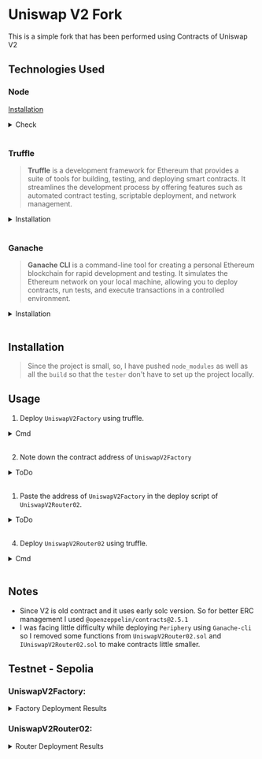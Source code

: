 # Uniswap V2 Fork

This is a simple fork that has been performed using Contracts of Uniswap V2 

## Technologies Used

### Node
[Installation](https://nodejs.org/en/download/package-manager)<br>
<details>
<summary>Check</summary>

```bash
node -v
# v18.20.4
```

</details><br>

### Truffle
> **Truffle** is a development framework for Ethereum that provides a suite of tools for building, testing, and deploying smart contracts. It streamlines the development process by offering features such as automated contract testing, scriptable deployment, and network management.

<details>
<summary>Installation</summary>

```bash
npm install -g truffle
```

</details><br>

### Ganache
> **Ganache CLI** is a command-line tool for creating a personal Ethereum blockchain for rapid development and testing. It simulates the Ethereum network on your local machine, allowing you to deploy contracts, run tests, and execute transactions in a controlled environment.

<details>
<summary>Installation</summary>

```bash
npm install -g ganache-cli
```

</details><br>


## Installation
> Since the project is small, so, I have pushed `node_modules` as well as all the `build` so that the `tester` don't have to set up the project locally.

## Usage
1. Deploy `UniswapV2Factory` using truffle.

<details>
<summary>Cmd</summary>

<details>
<summary>Using Mainnet</summary>

```
1.
Location: core/migrations/1_initial_migration.js
ToDo    : Update token1Address, token2Address

2.
Location: core/truffle-config.js
ToDo    : Add Infura/Alchemy network information.
```

```bash
truffle migrate --reset --network mainnet
```

</details>

<details>
<summary>Using Local Network</summary>

```bash
truffle migrate --reset
# Assume: Not using mainnet.
```

</details>

</details><br>

2. Note down the contract address of `UniswapV2Factory`

<details>
<summary>ToDo</summary>

```
contract address:    0x1897c3cb573E95A0f954A69F51924D910A882eD0
```

</details><br>

1. Paste the address of `UniswapV2Factory` in the deploy script of `UniswapV2Router02`.

<details>
<summary>ToDo</summary>

```
location: periphery/migrations/1_initial_migration.js

let FACTORY_ADDRESS = "0xE83C3dA3D32c2B71A57cf34ddbc3B6063ed2e818"
```

</details><br>

4. Deploy `UniswapV2Router02` using truffle.

<details>
<summary>Cmd</summary>

<details>
<summary>Using Mainnet</summary>

```bash
truffle migrate --reset --network mainnet
```

</details>

<details>
<summary>Using Local Network</summary>

```bash
truffle migrate --reset
# Assume: Not using mainnet.
```

</details>

</details><br>

## Notes

* Since V2 is old contract and it uses early solc version. So for better ERC management I used `@openzeppelin/contracts@2.5.1`
* I was facing little difficulty while deploying `Periphery` using `Ganache-cli` so I removed some functions from `UniswapV2Router02.sol` and `IUniswapV2Router02.sol` to make contracts little smaller.

## Testnet - Sepolia

### UniswapV2Factory:

<details>
<summary>Factory Deployment Results</summary>

```
   Deploying 'UniswapV2Factory'
   ----------------------------
   > transaction hash:    0x465fc8542113cb125b7689c1a33960c05497480c71eb538a730b2a92245c6598
   > Blocks: 1            Seconds: 10
   > contract address:    0x5d93e24e9C35538Cf69d63D863A09787A42ec8AC
   > block number:        6361259
   > block timestamp:     1721728092
   > account:             0xBD3DFbeF207e34d426c658175D56245E756e444a
   > balance:             0.2538441183111907
   > gas used:            4140182 (0x3f2c96)
   > gas price:           35.30180115 gwei
   > value sent:          0 ETH
   > total cost:          0.1461558816888093 ETH


   Deploying 'Token1'
   ------------------
   > transaction hash:    0x8759778b887def980d9faafdd5803a5119ad7ffa7801107a889aa5a2c49c3a20
   > Blocks: 1            Seconds: 4
   > contract address:    0xdB1671610E97983338a813D8d71E121FcbC54f22
   > block number:        6361260
   > block timestamp:     1721728104
   > account:             0xBD3DFbeF207e34d426c658175D56245E756e444a
   > balance:             0.212160949727586383
   > gas used:            1057897 (0x102469)
   > gas price:           39.401915861 gwei
   > value sent:          0 ETH
   > total cost:          0.041683168583604317 ETH


   Deploying 'Token2'
   ------------------
   > transaction hash:    0x93628044a3df171c982a7d5ceb0cee3fd70484a8497f70ab217fe94e738199c5
   > Blocks: 1            Seconds: 17
   > contract address:    0x24580AAe98158e657f566E425f97b3234954251E
   > block number:        6361261
   > block timestamp:     1721728128
   > account:             0xBD3DFbeF207e34d426c658175D56245E756e444a
   > balance:             0.165642182720744281
   > gas used:            1057897 (0x102469)
   > gas price:           43.972869766 gwei
   > value sent:          0 ETH
   > total cost:          0.046518767006842102 ETH
```

</details>

### UniswapV2Router02:

<details>
<summary>Router Deployment Results</summary>

```
   Deploying 'WETH'
   ----------------
   > transaction hash:    0xe8ca9c1939e8923497bfe0ce2f775d945ba5ccf13eedd23515d3c472db2f5f22
   > Blocks: 2            Seconds: 17
   > contract address:    0x6a8D65468623Ab1Ed11dD53BF0C039E0600e1bF0
   > block number:        6361340
   > block timestamp:     1721729268
   > account:             0xBD3DFbeF207e34d426c658175D56245E756e444a
   > balance:             0.523334067000737515
   > gas used:            830246 (0xcab26)
   > gas price:           36.107613781 gwei
   > value sent:          0 ETH
   > total cost:          0.029978201911220126 ETH


   Deploying 'UniswapV2Router02'
   -----------------------------
   > transaction hash:    0x5701074a7862d5cbdeeeed0311557c4444e7aac0ceb4ff88b806dff35b34c0a9
   > Blocks: 2            Seconds: 16
   > contract address:    0x334DF8499e865c4d785d81862D2342A8369Ae814
   > block number:        6361342
   > block timestamp:     1721729292
   > account:             0xBD3DFbeF207e34d426c658175D56245E756e444a
   > balance:             0.350587767654495859
   > gas used:            4708851 (0x47d9f3)
   > gas price:           36.685446056 gwei
   > value sent:          0 ETH
   > total cost:          0.172746299346241656 ETH
```

</details>